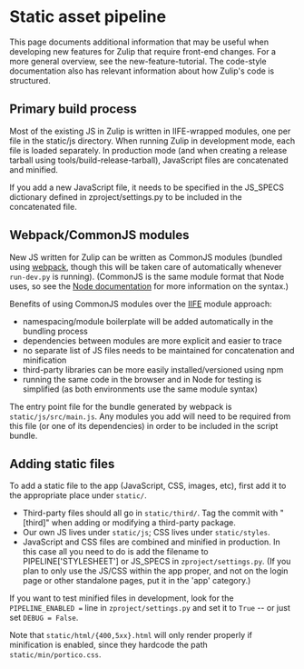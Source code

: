# Static asset pipeline

This page documents additional information that may be useful when
developing new features for Zulip that require front-end changes. For a
more general overview, see the new-feature-tutorial. The code-style
documentation also has relevant information about how Zulip's code is
structured.

## Primary build process

Most of the existing JS in Zulip is written in IIFE-wrapped modules, one
per file in the static/js directory. When running Zulip in development
mode, each file is loaded separately. In production mode (and when
creating a release tarball using tools/build-release-tarball),
JavaScript files are concatenated and minified.

If you add a new JavaScript file, it needs to be specified in the
JS\_SPECS dictionary defined in zproject/settings.py to be included in
the concatenated file.

## Webpack/CommonJS modules

New JS written for Zulip can be written as CommonJS modules (bundled
using [webpack](https://webpack.github.io/), though this will be taken care
of automatically whenever `run-dev.py` is running). (CommonJS is the
same module format that Node uses, so see the [Node
documentation](https://nodejs.org/docs/latest/api/modules.html) for
more information on the syntax.)

Benefits of using CommonJS modules over the
[IIFE](http://benalman.com/news/2010/11/immediately-invoked-function-expression/)
module approach:

-   namespacing/module boilerplate will be added automatically in the
    bundling process
-   dependencies between modules are more explicit and easier to trace
-   no separate list of JS files needs to be maintained for
    concatenation and minification
-   third-party libraries can be more easily installed/versioned using
    npm
-   running the same code in the browser and in Node for testing is
    simplified (as both environments use the same module syntax)

The entry point file for the bundle generated by webpack is
`static/js/src/main.js`. Any modules you add will need to be required
from this file (or one of its dependencies) in order to be included in
the script bundle.

## Adding static files

To add a static file to the app (JavaScript, CSS, images, etc), first
add it to the appropriate place under `static/`.

-   Third-party files should all go in `static/third/`. Tag the commit
    with "[third]" when adding or modifying a third-party package.
-   Our own JS lives under `static/js`; CSS lives under `static/styles`.
-   JavaScript and CSS files are combined and minified in production. In
    this case all you need to do is add the filename to
    PIPELINE['STYLESHEET'] or JS\_SPECS in `zproject/settings.py`. (If
    you plan to only use the JS/CSS within the app proper, and not on
    the login page or other standalone pages, put it in the 'app'
    category.)

If you want to test minified files in development, look for the
`PIPELINE_ENABLED =` line in `zproject/settings.py` and set it to `True`
-- or just set `DEBUG = False`.

Note that `static/html/{400,5xx}.html` will only render properly if
minification is enabled, since they hardcode the path
`static/min/portico.css`.
